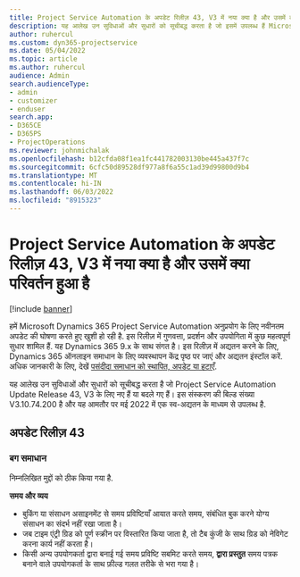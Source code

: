 ```yaml
---
title: Project Service Automation के अपडेट रिलीज़ 43, V3 में नया क्या है और उसमें क्या परिवर्तन हुआ है
description: यह आलेख उन सुविधाओं और सुधारों को सूचीबद्ध करता है जो इसमें उपलब्ध हैं Microsoft Dynamics 365 Project Service Automation अद्यतन रिलीज़ 43, V3.
author: ruhercul
ms.custom: dyn365-projectservice
ms.date: 05/04/2022
ms.topic: article
ms.author: ruhercul
audience: Admin
search.audienceType:
- admin
- customizer
- enduser
search.app:
- D365CE
- D365PS
- ProjectOperations
ms.reviewer: johnmichalak
ms.openlocfilehash: b12cfda08f1ea1fc441782003130be445a437f7c
ms.sourcegitcommit: 6cfc50d89528df977a8f6a55c1ad39d99800d9b4
ms.translationtype: MT
ms.contentlocale: hi-IN
ms.lasthandoff: 06/03/2022
ms.locfileid: "8915323"
---
```

# <a name="whats-new-or-changed-in-project-service-automation-update-release-43-v3"></a>Project Service Automation के अपडेट रिलीज़ 43, V3 में नया क्या है और उसमें क्या परिवर्तन हुआ है

[!include [banner](../includes/psa-now-project-operations.md)]

हमें Microsoft Dynamics 365 Project Service Automation अनुप्रयोग के लिए नवीनतम अपडेट की घोषणा करते हुए खुशी हो रही है. इस रिलीज़ में गुणवत्ता, प्रदर्शन और उपयोगिता में कुछ महत्वपूर्ण सुधार शामिल हैं. यह Dynamics 365 9.x के साथ संगत है। इस रिलीज़ में अद्यतन करने के लिए, Dynamics 365 ऑनलाइन समाधान के लिए व्यवस्थापन केंद्र पृष्ठ पर जाएं और अद्यतन इंस्टॉल करें. अधिक जानकारी के लिए, देखें [पसंदीदा समाधान को स्थापित, अपडेट या हटाएँ](/power-platform/admin/install-remove-preferred-solution).

यह आलेख उन सुविधाओं और सुधारों को सूचीबद्ध करता है जो Project Service Automation Update Release 43, V3 के लिए नए हैं या बदले गए हैं। इस संस्करण की बिल्ड संख्या V3.10.74.200 है और यह आमतौर पर मई 2022 में एक स्व-अद्यतन के माध्यम से उपलब्ध है.

## <a name="update-release-43"></a>अपडेट रिलीज़ 43

### <a name="bug-fixes"></a>बग समाधान

निम्नलिखित मुद्दों को ठीक किया गया है.


**समय और व्यय**

- बुकिंग या संसाधन असाइनमेंट से समय प्रविष्टियाँ आयात करते समय, संबंधित बुक करने योग्य संसाधन का संदर्भ नहीं रखा जाता है।
- जब टाइम एंट्री ग्रिड को पूर्ण स्क्रीन पर विस्तारित किया जाता है, तो टैब कुंजी के साथ ग्रिड को नेविगेट करना कार्य नहीं करता है।
- किसी अन्य उपयोगकर्ता द्वारा बनाई गई समय प्रविष्टि सबमिट करते समय, **द्वारा प्रस्तुत** समय पत्रक बनाने वाले उपयोगकर्ता के साथ फ़ील्ड गलत तरीके से भरा गया है।
